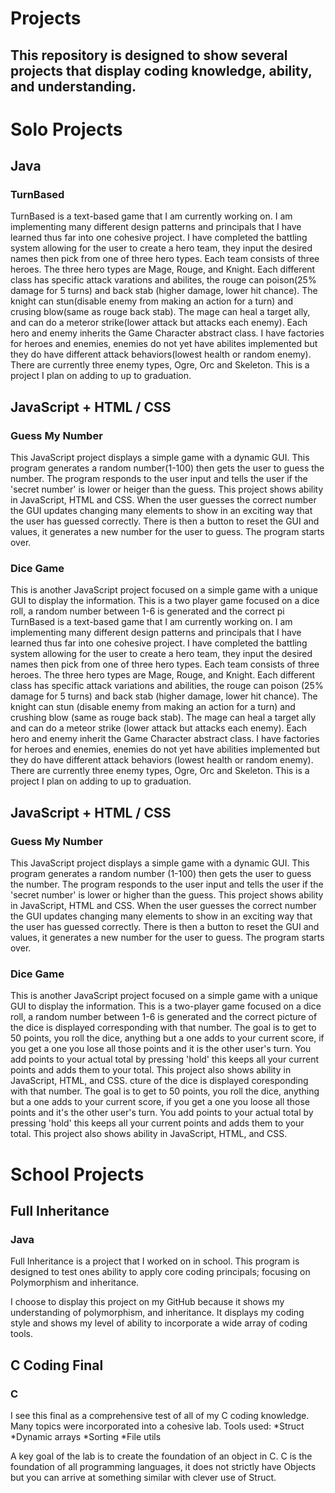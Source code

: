 # Projects
## This repository is designed to show several projects that display coding knowledge, ability, and understanding.

# **Solo Projects**

## Java
### **TurnBased**

TurnBased is a text-based game that I am currently working on. I am implementing many different design patterns and principals that I have learned thus far into one cohesive project. I have completed the battling system allowing for the user to create a hero team, they input the desired names then pick from one of three hero types. Each team consists of three heroes. The three hero types are Mage, Rouge, and Knight. Each different class has specific attack varations and abilites, the rouge can poison(25% damage for 5 turns) and back stab (higher damage, lower hit chance). The knight can stun(disable enemy from making an action for a turn) and crusing blow(same as rouge back stab). The mage can heal a target ally, and can do a meteror strike(lower attack but attacks each enemy). Each hero and enemy inherits the Game Character abstract class. I have factories for heroes and enemies, enemies do not yet have abilites implemented but they do have different attack behaviors(lowest health or random enemy). There are currently three enemy types, Ogre, Orc and Skeleton. This is a project I plan on adding to up to graduation.

## JavaScript + HTML / CSS
### Guess My Number

This JavaScript project displays a simple game with a dynamic GUI. This program generates a random number(1-100) then gets the user to guess the number. The program responds to the user input and tells the user if the 'secret number' is lower or heiger than the guess. This project shows ability in JavaScript, HTML and CSS. When the user guesses the correct number the GUI updates changing many elements to show in an exciting way that the user has guessed correctly. There is then a button to reset the GUI and values, it generates a new number for the user to guess. The program starts over.

### Dice Game

This is another JavaScript project focused on a simple game with a unique GUI to display the information. This is a two player game focused on a dice roll, a random number between 1-6 is generated and the correct pi
TurnBased is a text-based game that I am currently working on. I am implementing many different design patterns and principals that I have learned thus far into one cohesive project. I have completed the battling system allowing for the user to create a hero team, they input the desired names then pick from one of three hero types. Each team consists of three heroes. The three hero types are Mage, Rouge, and Knight. Each different class has specific attack variations and abilities, the rouge can poison (25% damage for 5 turns) and back stab (higher damage, lower hit chance). The knight can stun (disable enemy from making an action for a turn) and crushing blow (same as rouge back stab). The mage can heal a target ally and can do a meteor strike (lower attack but attacks each enemy). Each hero and enemy inherit the Game Character abstract class. I have factories for heroes and enemies, enemies do not yet have abilities implemented but they do have different attack behaviors (lowest health or random enemy). There are currently three enemy types, Ogre, Orc and Skeleton. This is a project I plan on adding to up to graduation.

## JavaScript + HTML / CSS
### Guess My Number

This JavaScript project displays a simple game with a dynamic GUI. This program generates a random number (1-100) then gets the user to guess the number. The program responds to the user input and tells the user if the 'secret number' is lower or higher than the guess. This project shows ability in JavaScript, HTML and CSS. When the user guesses the correct number the GUI updates changing many elements to show in an exciting way that the user has guessed correctly. There is then a button to reset the GUI and values, it generates a new number for the user to guess. The program starts over.

### Dice Game

This is another JavaScript project focused on a simple game with a unique GUI to display the information. This is a two-player game focused on a dice roll, a random number between 1-6 is generated and the correct picture of the dice is displayed corresponding with that number. The goal is to get to 50 points, you roll the dice, anything but a one adds to your current score, if you get a one you lose all those points and it is the other user's turn. You add points to your actual total by pressing 'hold' this keeps all your current points and adds them to your total. This project also shows ability in JavaScript, HTML, and CSS.
cture of the dice is displayed coresponding with that number. The goal is to get to 50 points, you roll the dice, anything but a one adds to your current score, if you get a one you loose all those points and it's the other user's turn. You add points to your actual total by pressing 'hold' this keeps all your current points and adds them to your total. This project also shows ability in JavaScript, HTML, and CSS.
 




# **School Projects**
## **Full Inheritance**
### Java
Full Inheritance is a project that I worked on in school. This program is designed to test ones ability to apply core coding principals; focusing on Polymorphism and inheritance. 

I choose to display this project on my GitHub because it shows my understanding of polymorphism, and inheritance.
It displays my coding style and shows my level of ability to incorporate a wide array of coding tools.

## **C Coding Final**
### C
I see this final as a comprehensive test of all of my C coding knowledge. Many topics were incorporated into a cohesive lab.
Tools used:
*Struct
*Dynamic arrays
*Sorting
*File utils

A key goal of the lab is to create the foundation of an object in C. C is the foundation of all programming languages, it does not strictly
have Objects but you can arrive at something similar with clever use of Struct.
